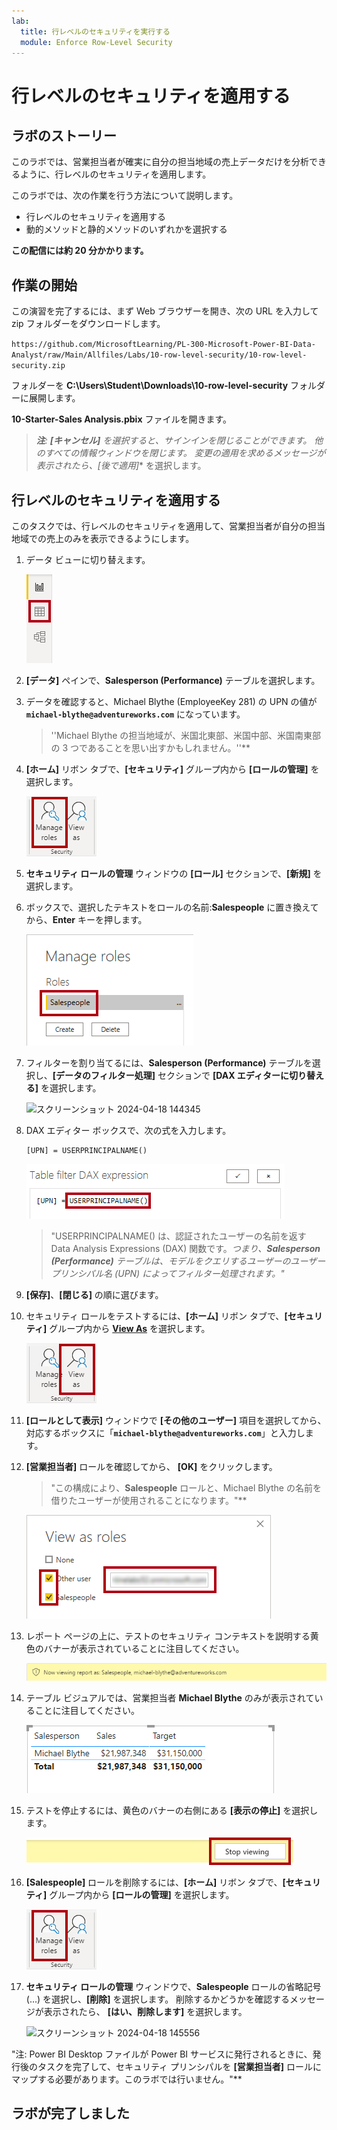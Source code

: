 ```yaml
---
lab:
  title: 行レベルのセキュリティを実行する
  module: Enforce Row-Level Security
---
```


# 行レベルのセキュリティを適用する

## ラボのストーリー

このラボでは、営業担当者が確実に自分の担当地域の売上データだけを分析できるように、行レベルのセキュリティを適用します。

このラボでは、次の作業を行う方法について説明します。

- 行レベルのセキュリティを適用する
- 動的メソッドと静的メソッドのいずれかを選択する

**この配信には約 20 分かかります。**

## 作業の開始

この演習を完了するには、まず Web ブラウザーを開き、次の URL を入力して zip フォルダーをダウンロードします。

`https://github.com/MicrosoftLearning/PL-300-Microsoft-Power-BI-Data-Analyst/raw/Main/Allfiles/Labs/10-row-level-security/10-row-level-security.zip`

フォルダーを **C:\Users\Student\Downloads\10-row-level-security** フォルダーに展開します。

**10-Starter-Sales Analysis.pbix** ファイルを開きます。

> ***注**: **[キャンセル]** を選択すると、サインインを閉じることができます。 他のすべての情報ウィンドウを閉じます。 変更の適用を求めるメッセージが表示されたら、**[後で適用]** を選択します。

## 行レベルのセキュリティを適用する

このタスクでは、行レベルのセキュリティを適用して、営業担当者が自分の担当地域での売上のみを表示できるようにします。

1. データ ビューに切り替えます。

   ![画像 5701](Linked_image_Files/04-configure-data-model-in-power-bi-desktop-advanced_image20.png)

1. **[データ]** ペインで、**Salesperson (Performance)** テーブルを選択します。

1. データを確認すると、Michael Blythe (EmployeeKey 281) の UPN の値が **`michael-blythe@adventureworks.com`** になっています。
    
    > ''Michael Blythe の担当地域が、米国北東部、米国中部、米国南東部の 3 つであることを思い出すかもしれません。''**

1. **[ホーム]** リボン タブで、**[セキュリティ]** グループ内から **[ロールの管理]** を選択します。

    ![画像 5700](Linked_image_Files/04-configure-data-model-in-power-bi-desktop-advanced_image21.png)

1. **セキュリティ ロールの管理** ウィンドウの **[ロール]** セクションで、**[新規]** を選択します。

1. ボックスで、選択したテキストをロールの名前:**Salespeople** に置き換えてから、**Enter** キーを押します。

   ![画像 5703](Linked_image_Files/04-configure-data-model-in-power-bi-desktop-advanced_image23.png)

1. フィルターを割り当てるには、**Salesperson (Performance)** テーブルを選択し、**[データのフィルター処理]** セクションで **[DAX エディターに切り替える]** を選択します。

   ![スクリーンショット 2024-04-18 144345](https://github.com/afelix-95/PL-300-Microsoft-Power-BI-Data-Analyst/assets/148110824/1308d47f-2cca-4f88-9237-b02b66b4cf1e)

1. DAX エディター ボックスで、次の式を入力します。

    ```DAX
    [UPN] = USERPRINCIPALNAME()
    ```

   ![画像 11](Linked_image_Files/04-configure-data-model-in-power-bi-desktop-advanced_image25.png)

    > "USERPRINCIPALNAME() は、認証されたユーザーの名前を返す Data Analysis Expressions (DAX) 関数です。*つまり、**Salesperson (Performance)** テーブルは、モデルをクエリするユーザーのユーザー プリンシパル名 (UPN) によってフィルター処理されます。"*

1. **[保存]**、**[閉じる]** の順に選びます。

1. セキュリティ ロールをテストするには、**[ホーム]** リボン タブで、**[セキュリティ]** グループ内から **[View As](表示方法)** を選択します。

   ![画像 5708](Linked_image_Files/04-configure-data-model-in-power-bi-desktop-advanced_image27.png)

1. **[ロールとして表示]** ウィンドウで **[その他のユーザー]** 項目を選択してから、対応するボックスに「**`michael-blythe@adventureworks.com`**」と入力します。

1. **[営業担当者]** ロールを確認してから、 **[OK]** をクリックします。
    
    > "この構成により、**Salespeople** ロールと、Michael Blythe の名前を借りたユーザーが使用されることになります。"**

   ![画像 5709](Linked_image_Files/04-configure-data-model-in-power-bi-desktop-advanced_image28.png)

1. レポート ページの上に、テストのセキュリティ コンテキストを説明する黄色のバナーが表示されていることに注目してください。

   ![画像 13](Linked_image_Files/04-configure-data-model-in-power-bi-desktop-advanced_image30.png)

1. テーブル ビジュアルでは、営業担当者 **Michael Blythe** のみが表示されていることに注目してください。

   ![画像 5713](Linked_image_Files/04-configure-data-model-in-power-bi-desktop-advanced_image31.png)

1. テストを停止するには、黄色のバナーの右側にある **[表示の停止]** を選択します。

   ![画像 5712](Linked_image_Files/04-configure-data-model-in-power-bi-desktop-advanced_image32.png)

1. **[Salespeople]** ロールを削除するには、**[ホーム]** リボン タブで、**[セキュリティ]** グループ内から **[ロールの管理]** を選択します。

   ![画像 16](Linked_image_Files/04-configure-data-model-in-power-bi-desktop-advanced_image33.png)

1. **セキュリティ ロールの管理** ウィンドウで、**Salespeople** ロールの省略記号 (...) を選択し、**[削除]** を選択します。 削除するかどうかを確認するメッセージが表示されたら、 **[はい、削除します]** を選択します。

   ![スクリーンショット 2024-04-18 145556](https://github.com/afelix-95/PL-300-Microsoft-Power-BI-Data-Analyst/assets/148110824/deeb4eac-b639-433d-a9d4-29c8e127008e)

"注: Power BI Desktop ファイルが Power BI サービスに発行されるときに、発行後のタスクを完了して、セキュリティ プリンシパルを **[営業担当者]** ロールにマップする必要があります。このラボでは行いません。"**

## ラボが完了しました
